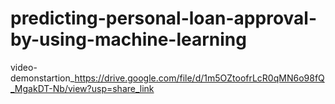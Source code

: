 # predicting-personal-loan-approval-by-using-machine-learning
video-demonstartion_https://drive.google.com/file/d/1m5OZtoofrLcR0qMN6o98fQ_MgakDT-Nb/view?usp=share_link
